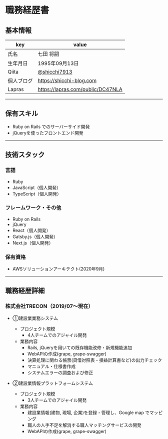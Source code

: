 # 職務経歴書

## 基本情報

|key|value|
|---|---|
|氏名|七田 将嗣|
|生年月日|1995年09月13日|
|Qiita|[@shicchi7913](https://qiita.com/shicchi7913)|
|個人ブログ|https://shicchi-blog.com|
|Lapras|https://lapras.com/public/DC47NLA|

---

## 保有スキル

- Ruby on Rails でのサーバーサイド開発
- jQueryを使ったフロントエンド開発

---

## 技術スタック

### 言語

- Ruby
- JavaScript（個人開発）
- TypeScript（個人開発）

### フレームワーク・その他

- Ruby on Rails
- jQuery
- React（個人開発）
- Gatsby.js（個人開発）
- Next.js（個人開発）

### 保有資格

- AWSソリューションアーキテクト(2020年9月)

---

## 職務経歴詳細

### 株式会社TRECON（2019/07〜現在）
- ①建設業業務システム
  - プロジェクト規模
    - 4人チームでのアジャイル開発
  - 業務内容
    - Rails, jQueryを用いての既存機能改修・新規機能追加
    - WebAPIの作成(grape, grape-swagger)
    - 決算処理に関わる帳票(貸借対照表・損益計算書など)の出力チェック
    -	マニュアル・仕様書作成
    - システムエラーの調査および修正

- ②建設業情報プラットフォームシステム
  - プロジェクト規模
    - 3人チームでのアジャイル開発
  - 業務内容
    -	建設業情報(建物, 現場, 企業)を登録・管理し、Google map でマッピング
    - 職人の人手不足を解消する職人マッチングサービスの開発
    - WebAPIの作成(grape, grape-swagger)
